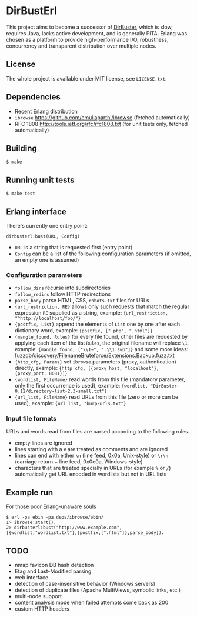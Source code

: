 DirBustErl
==========

This project aims to become a successor of [DirBuster][1], which is slow, requires
Java, lacks active development, and is generally PITA. Erlang was chosen as a
platform to provide high-performance I/O, robustness, concurrency and
transparent distribution over multiple nodes.

License
-------

The whole project is available under MIT license, see `LICENSE.txt`.

Dependencies
------------

 - Recent Erlang distribution
 - `ibrowse` https://github.com/cmullaparthi/ibrowse (fetched automatically)
 - RFC 1808 http://tools.ietf.org/rfc/rfc1808.txt (for unit tests only, fetched automatically)

Building
--------

	$ make

Running unit tests
------------------

	$ make test

Erlang interface
----------------

There's currently one entry point:

	dirbusterl:bust(URL, Config)

 - `URL` is a string that is requested first (entry point)
 - `Config` can be a list of the following configuration parameters (if omitted, an empty one is assumed)

### Configuration parameters

 - `follow_dirs` recurse into subdirectories
 - `follow_redirs` follow HTTP redirections
 - `parse_body` parse HTML, CSS, `robots.txt` files for URLs
 - `{url_restriction, RE}` allows only such requests that match the regular expression `RE` supplied as a string, example: `{url_restriction, "^http://localhost/foo/"}`
 - `{postfix, List}` append the elements of `List` one by one after each dictionary word, example: `{postfix, [".php", ".html"]}`
 - `{mangle_found, Rules}` for every file found, other files are requested by
   applying each item of the list `Rules`, the original filename will replace
   `\1`, example: `{mangle_found, ["\\1~", ".\\1.swp"]}` and some more ideas:
   [fuzzdb/discovery/FilenameBruteforce/Extensions.Backup.fuzz.txt][2]
 - `{http_cfg, Params}` set `ibrowse` parameters (proxy, authentication) directly, example: `{http_cfg, [{proxy_host, "localhost"}, {proxy_port, 8081}]}`
 - `{wordlist, FileName}` read words from this file (mandatory parameter, only the first occurrence is used), example: `{wordlist, "DirBuster-0.12/directory-list-2.3-small.txt"}`
 - `{url_list, FileName}` read URLs from this file (zero or more can be used), example: `{url_list, "burp-urls.txt"}`

### Input file formats

URLs and words read from files are parsed according to the following rules.

 - empty lines are ignored
 - lines starting with a `#` are treated as comments and are ignored
 - lines can end with either `\n` (line feed, 0x0a, Unix-style) or `\r\n`
   (carriage return + line feed, 0x0c0a, Windows-style)
 - characters that are treated specially in URLs (for example `%` or `/`)
   automatically get URL encoded in wordlists but not in URL lists

Example run
-----------

For those poor Erlang-unaware souls

	$ erl -pa ebin -pa deps/ibrowse/ebin/
	1> ibrowse:start().
	2> dirbusterl:bust("http://www.example.com", [{wordlist,"wordlist.txt"},{postfix,[".html"]},parse_body]).

TODO
----

 - nmap favicon DB hash detection
 - Etag and Last-Modified parsing
 - web interface
 - detection of case-insensitive behavior (Windows servers)
 - detection of duplicate files (Apache MultiViews, symbolic links, etc.)
 - multi-node support
 - content analysis mode when failed attempts come back as 200
 - custom HTTP headers

  [1]: https://www.owasp.org/index.php/Category:OWASP_DirBuster_Project
  [2]: https://code.google.com/p/fuzzdb/source/browse/trunk/discovery/FilenameBruteforce/Extensions.Backup.fuzz.txt
